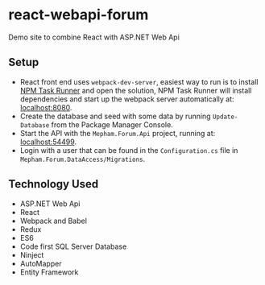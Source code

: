 # react-webapi-forum

Demo site to combine React with ASP.NET Web Api

## Setup

* React front end uses `webpack-dev-server`, easiest way to run is to install [NPM Task Runner](https://visualstudiogallery.msdn.microsoft.com/8f2f2cbc-4da5-43ba-9de2-c9d08ade4941) 
and open the solution, NPM Task Runner will install dependencies and start up the webpack server automatically at: [localhost:8080](http://localhost:8080).
* Create the database and seed with some data by running `Update-Database` from the Package Manager Console.
* Start the API with the `Mepham.Forum.Api` project, running at: [localhost:54499](http://localhost:54499).
* Login with a user that can be found in the `Configuration.cs` file in `Mepham.Forum.DataAccess/Migrations`.

## Technology Used

* ASP.NET Web Api
* React
* Webpack and Babel
* Redux
* ES6
* Code first SQL Server Database
* Ninject
* AutoMapper
* Entity Framework